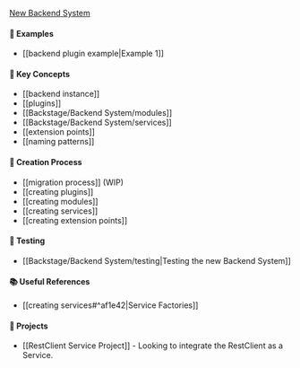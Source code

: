 [New Backend System](https://backstage.io/docs/plugins/new-backend-system/)

#### 📕 Examples
- [[backend plugin example|Example 1]]

#### 🔑 Key Concepts
- [[backend instance]]
- [[plugins]]
- [[Backstage/Backend System/modules]]
- [[Backstage/Backend System/services]]
- [[extension points]]
- [[naming patterns]]

#### 🎨 Creation Process
- [[migration process]] (WIP)
- [[creating plugins]]
- [[creating modules]]
- [[creating services]]
- [[creating extension points]]

#### 🧪 Testing
- [[Backstage/Backend System/testing|Testing the new Backend System]]

#### 📚 Useful References
- [[creating services#^af1e42|Service Factories]]

#### 🔬 Projects
- [[RestClient Service Project]] - Looking to integrate the RestClient as a Service.


